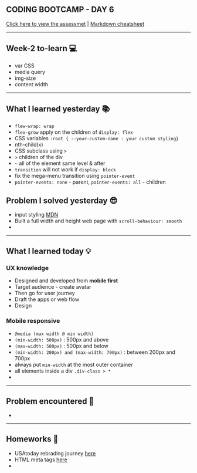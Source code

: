 ## CODING BOOTCAMP - DAY 6
[Click here to view the assessmet](https://zahinz.github.io/SET-Day-6/) | [Markdown cheatsheet](https://www.markdownguide.org/cheat-sheet/)

---

## Week-2 to-learn 💻
* var CSS
* media query
* img-size
* content width
---

## What I learned yesterday 📚
* `flew-wrap: wrap`
* `flex-grow` apply on the children of `display: flex`
* CSS variables `:root { --your-custom-name : your custom styling}`
* nth-child(x)
* CSS subclass using `>`
* `>` children of the div 
* `~` all of the element same level & after
* `transition` will not work if `display: block`
* fix the mega-menu transition using `pointer-event`
* `pointer-events: none` - parent, `pointer-events: all` - children


## Problem I solved yesterday 😎
* input styling [MDN](https://developer.mozilla.org/en-US/docs/Learn/Forms/Styling_web_forms)
* Built a full width and height web page with `scroll-behaviour: smooth`
* 

---

## What I learned today 💡
### UX knowledge
* Designed and developed from **mobile first**
* Target audience - create avatar
* Then go for user journey
* Draft the apps or web flow
* Design

### Mobile responsive
* `@media (max width @ min width)`
* `(min-width: 500px)` : 500px and above
* `(max-width: 500px)` : 500px and below
* `(min-width: 200px) and (max-width: 700px)` : between 200px and 700px
* always put `min-width` at the most outer container
* all elements inside a div `.div-class > *`
* 

---

## Problem encountered 🧐
*

---

## Homeworks 📝
* USAtoday rebrading journey [here](https://www.usatoday.com/)
* HTML meta tags [here](https://www.w3schools.com/tags/tag_meta.asp)
* 


